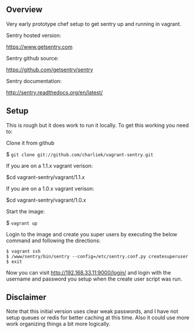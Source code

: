 Overview
--------

Very early prototype chef setup to get sentry up and running in vagrant.

Sentry hosted version:

https://www.getsentry.com

Sentry github source:

https://github.com/getsentry/sentry

Sentry documentation:

http://sentry.readthedocs.org/en/latest/

Setup
-----

This is rough but it does work to run it locally. To get this working you need to:

Clone it from github

$ `git clone git://github.com/charliek/vagrant-sentry.git`

If you are on a 1.1.x vagrant verison:

$cd vagrant-sentry/vagrant/1.1.x

If you are on a 1.0.x vagrant verison:

$cd vagrant-sentry/vagrant/1.0.x

Start the image:

$ `vagrant up`

Login to the image and create you super users by executing the below command and following the directions:

```
$ vagrant ssh
$ /www/sentry/bin/sentry --config=/etc/sentry.conf.py createsuperuser
$ exit
```

Now you can visit http://192.168.33.11:9000/login/ and login with the username and password you setup when the create user script was run.

Disclaimer
----------

Note that this initial version uses clear weak passwords, and I have not setup queues or redis for better caching at this time. Also it could use more work organizing things a bit more logically.
